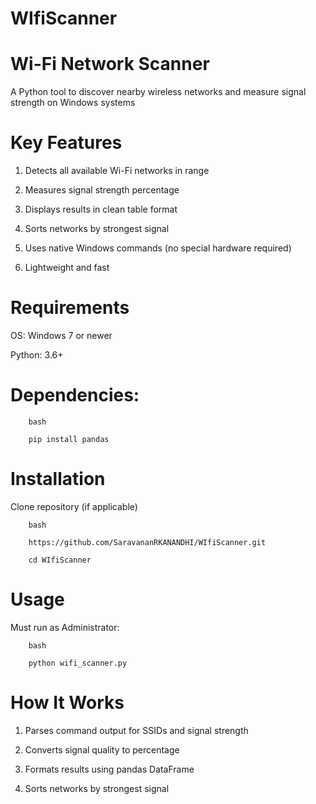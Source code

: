 # WIfiScanner
# Wi-Fi Network Scanner 
A Python tool to discover nearby wireless networks and measure signal strength on Windows systems

# Key Features

1. Detects all available Wi-Fi networks in range

2. Measures signal strength percentage

3. Displays results in clean table format

4. Sorts networks by strongest signal

5. Uses native Windows commands (no special hardware required)

6. Lightweight and fast

# Requirements
OS: Windows 7 or newer

Python: 3.6+

# Dependencies:

        bash
        
        pip install pandas
        
# Installation

Clone repository (if applicable)

        bash
        
        https://github.com/SaravananRKANANDHI/WIfiScanner.git
        
        cd WIfiScanner


# Usage
Must run as Administrator:

        bash
        
        python wifi_scanner.py

# How It Works

1. Parses command output for SSIDs and signal strength

2. Converts signal quality to percentage

3. Formats results using pandas DataFrame

4. Sorts networks by strongest signal
